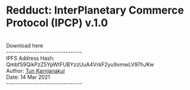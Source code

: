 <h1>Redduct: InterPlanetary Commerce Protocol (IPCP) v.1.0</h1>

<br>
Download here<br>
--------------------------------
<br>
IPFS Address Hash: QmbfS9QikPzZ5YpWtFUBYzzUuA4VrkF2yu9xmwLV97hJKw <br>
Author: <a href="https://twitter.com/TunKarnjanakul">Tun Karnjanakul</span></a> <br>
Date: 14 Mar 2021 <br>
--------------------------------
